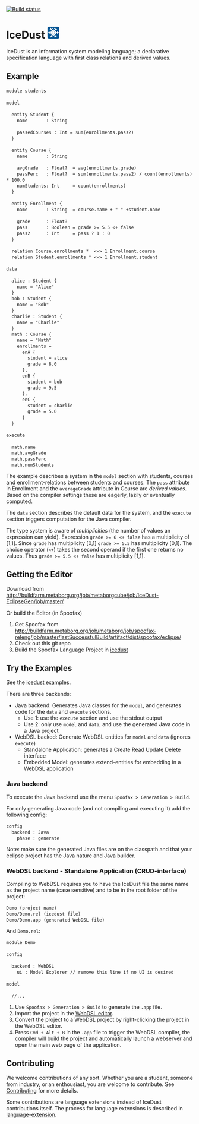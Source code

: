 [![Build status](http://buildfarm.metaborg.org/job/metaborgcube/job/IceDust/job/feature%252Fuse-spoofax-2.5.0-snapshot/badge/icon)](http://buildfarm.metaborg.org/job/metaborgcube/job/IceDust/job/feature%252Fuse-spoofax-2.5.0-snapshot/)

# IceDust ![](icedust/icons/icedust-32x32.png "IceDust logo")

IceDust is an information system modeling language; a declarative specification language with first class relations and derived values.

## Example

```
module students

model

  entity Student {
    name       : String
    
    passedCourses : Int = sum(enrollments.pass2)
  }
  
  entity Course {
    name       : String
    
    avgGrade   : Float?  = avg(enrollments.grade)
    passPerc   : Float?  = sum(enrollments.pass2) / count(enrollments) * 100.0
    numStudents: Int     = count(enrollments)
  }
  
  entity Enrollment {
    name       : String  = course.name + " " +student.name
    
    grade      : Float?
    pass       : Boolean = grade >= 5.5 <+ false
    pass2      : Int     = pass ? 1 : 0
  }
  
  relation Course.enrollments *  <-> 1 Enrollment.course
  relation Student.enrollments * <-> 1 Enrollment.student

data

  alice : Student {
    name = "Alice"
  }
  bob : Student {
    name = "Bob"
  }
  charlie : Student {
    name = "Charlie"
  }
  math : Course {
    name = "Math"
    enrollments = 
      enA {
        student = alice
        grade = 8.0
      },
      enB {
        student = bob
        grade = 9.5
      },
      enC {
        student = charlie
        grade = 5.0
      }
  }
  
execute

  math.name
  math.avgGrade
  math.passPerc
  math.numStudents
```

The example describes a system in the `model` section with students, courses and enrollment-relations between students and courses. The `pass` attribute in Enrollment and the `averageGrade` attribute in Course are _derived values_. Based on the compiler settings these are eagerly, lazily or eventually computed.

The `data` section describes the default data for the system, and the `execute` section triggers computation for the Java compiler.

The type system is aware of _multiplicities_ (the number of values an expression can yield). Expression `grade >= 6 <+ false` has a multiplicity of [1,1]. Since `grade` has multiplicity [0,1] `grade >= 5.5` has multiplicity [0,1]. The choice operator (`<+`) takes the second operand if the first one returns no values. Thus `grade >= 5.5 <+ false` has multiplicity [1,1].

## Getting the Editor

Download from http://buildfarm.metaborg.org/job/metaborgcube/job/IceDust-EclipseGen/job/master/

Or build the Editor (in Spoofax)

1. Get Spoofax from http://buildfarm.metaborg.org/job/metaborg/job/spoofax-releng/job/master/lastSuccessfulBuild/artifact/dist/spoofax/eclipse/
2. Check out this git repo
3. Build the Spoofax Language Project in [icedust](icedust)

## Try the Examples

See the [icedust examples](icedust.example).

There are three backends:

* Java backend: Generates Java classes for the `model`, and generates code for the `data` and `execute` sections.
  * Use 1: use the `execute` section and use the stdout output
  * Use 2: only use `model` and `data`, and use the generated Java code in a Java project
* WebDSL backed: Generate WebDSL entities for `model` and `data` (ignores `execute`)
  * Standalone Application: generates a Create Read Update Delete interface
  * Embedded Model: generates extend-entities for embedding in a WebDSL application

### Java backend

To execute the Java backend use the menu `Spoofax > Generation > Build`.

For only generating Java code (and not compiling and executing it) add the following config:

```
config
  backend : Java
    phase : generate
```
Note: make sure the generated Java files are on the classpath and that your eclipse project has the Java nature and Java builder.

### WebDSL backend - Standalone Application (CRUD-interface)

Compiling to WebDSL requires you to have the IceDust file the same name as the project name (case sensitive) and to be in the root folder of the project:

```
Demo (project name)
Demo/Demo.rel (icedust file)
Demo/Demo.app (generated WebDSL file)
```

And `Demo.rel`:

```
module Demo

config

  backend : WebDSL
    ui : Model Explorer // remove this line if no UI is desired

model

  //...
```

1. Use `Spoofax > Generation > Build` to generate the `.app` file.
2. Import the project in the [WebDSL editor](http://buildfarm.metaborg.org/job/webdsl-eclipsegen/).
3. Convert the project to a WebDSL project by right-clicking the project in the WebDSL editor.
4. Press `Cmd + Alt + B` in the `.app` file to trigger the WebDSL compiler, the compiler will build the project and automatically launch a webserver and open the main web page of the application.

## Contributing

We welcome contributions of any sort. Whether you are a student, someone from industry, or an enthousiast, you are welcome to contribute. See [Contributing](CONTRIBUTING.md) for more details.

Some contributions are language extensions instead of IceDust contributions itself. The process for language extensions is described in [language-extension](language-extension.md).
